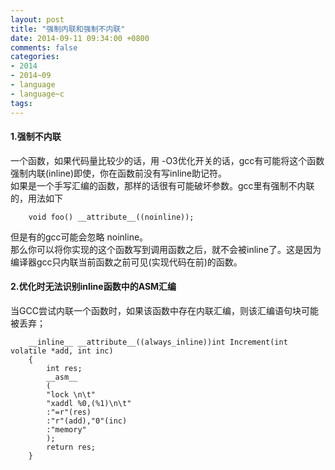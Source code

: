 ```yaml
---
layout: post
title: "强制内联和强制不内联"
date: 2014-09-11 09:34:00 +0800
comments: false
categories:
- 2014
- 2014~09
- language
- language~c
tags:
---
```

#### 1.强制不内联
一个函数，如果代码量比较少的话，用 -O3优化开关的话，gcc有可能将这个函数强制内联(inline)即使，你在函数前没有写inline助记符。  
如果是一个手写汇编的函数，那样的话很有可能破坏参数。gcc里有强制不内联的，用法如下
```
	void foo() __attribute__((noinline));
```
但是有的gcc可能会忽略 noinline。  
那么你可以将你实现的这个函数写到调用函数之后，就不会被inline了。这是因为编译器gcc只内联当前函数之前可见(实现代码在前)的函数。

#### 2.优化时无法识别inline函数中的ASM汇编
当GCC尝试内联一个函数时，如果该函数中存在内联汇编，则该汇编语句块可能被丢弃；
```
	__inline__ __attribute__((always_inline))int Increment(int volatile *add, int inc)
	{
	    int res;
	    __asm__
	    (
	    "lock \n\t"
	    "xaddl %0,(%1)\n\t"
	    :"=r"(res)
	    :"r"(add),"0"(inc)
	    :"memory"
	    );
	    return res;
	}
```
